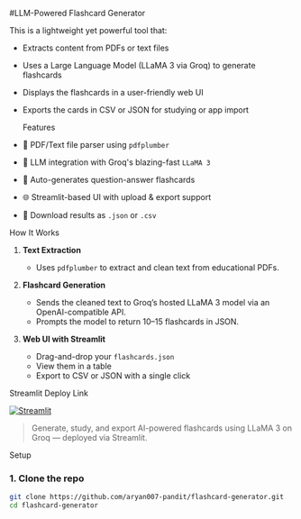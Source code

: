 #LLM-Powered Flashcard Generator

This is a lightweight yet powerful tool that:
- Extracts content from PDFs or text files
- Uses a Large Language Model (LLaMA 3 via Groq) to generate flashcards
- Displays the flashcards in a user-friendly web UI
- Exports the cards in CSV or JSON for studying or app import



   Features

- 📄 PDF/Text file parser using `pdfplumber`
- 🤖 LLM integration with Groq's blazing-fast `LLaMA 3`
- 🧠 Auto-generates question-answer flashcards
- 🌐 Streamlit-based UI with upload & export support
- 💾 Download results as `.json` or `.csv`



How It Works

1. **Text Extraction**
   - Uses `pdfplumber` to extract and clean text from educational PDFs.

2. **Flashcard Generation**
   - Sends the cleaned text to Groq’s hosted LLaMA 3 model via an OpenAI-compatible API.
   - Prompts the model to return 10–15 flashcards in JSON.

3. **Web UI with Streamlit**
   - Drag-and-drop your `flashcards.json`
   - View them in a table
   - Export to CSV or JSON with a single click



Streamlit Deploy Link

[![Streamlit](https://static.streamlit.io/badges/streamlit_badge_black_white.svg)](https://aryan007-pandit-llm-flashcard-generator.streamlit.app)

> Generate, study, and export AI-powered flashcards using LLaMA 3 on Groq — deployed via Streamlit.


Setup

### 1. Clone the repo

```bash
git clone https://github.com/aryan007-pandit/flashcard-generator.git
cd flashcard-generator
